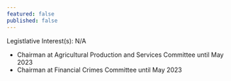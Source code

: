 ```yaml
---
featured: false
published: false
---
```

Legistlative Interest(s): N/A

* Chairman at Agricultural Production and Services Committee until May 2023
* Chairman at Financial Crimes Committee until May 2023

